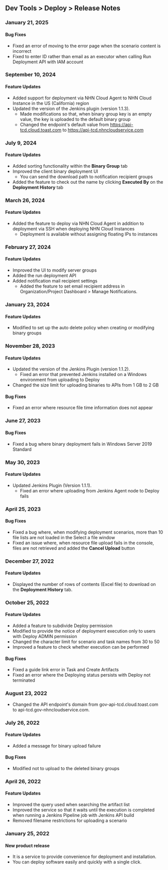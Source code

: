 ## Dev Tools > Deploy > Release Notes

### January 21, 2025
#### Bug Fixes
* Fixed an error of moving to the error page when the scenario content is incorrect
* Fixed to enter ID rather than email as an executor when calling Run Deployment API with IAM account

### September 10, 2024
#### Feature Updates
* Added support for deployment via NHN Cloud Agent to NHN Cloud Instance in the US (California) region
* Updated the version of the Jenkins plugin (version 1.1.3).
    * Made modifications so that, when binary group key is an empty value, the key is uploaded to the default binary group
    * Changed the endpoint's default value from https://api-tcd.cloud.toast.com to https://api-tcd.nhncloudservice.com

### July 9, 2024
#### Feature Updates
* Added sorting functionality within the **Binary Group** tab
* Improved the client binary deployment UI
    * You can send the download path to notification recipient groups
* Added the feature to check out the name by clicking **Executed By** on the **Deployment History** tab

### March 26, 2024
#### Feature Updates
* Added the feature to deploy via NHN Cloud Agent in addition to deployment via SSH when deploying NHN Cloud Instances
    * Deployment is available without assigning floating IPs to instances

### February 27, 2024
#### Feature Updates
* Improved the UI to modify server groups
* Added the run deployment API
* Added notification mail recipient settings
    * Added the feature to set email recipient address in Organization/Project Dashboard > Manage Notifications.

### January 23, 2024
#### Feature Updates
* Modified to set up the auto delete policy when creating or modifying binary groups

### November 28, 2023
#### Feature Updates
* Updated the version of the Jenkins Plugin (version 1.1.2).
    * Fixed an error that prevented Jenkins installed on a Windows environment from uploading to Deploy
* Changed the size limit for uploading binaries to APIs from 1 GB to 2 GB
#### Bug Fixes
* Fixed an error where resource file time information does not appear

### June 27, 2023
#### Bug Fixes
* Fixed a bug where binary deployment fails in Windows Server 2019 Standard

### May 30, 2023
#### Feature Updates
* Updated Jenkins Plugin (Version 1.1.1).
    * Fixed an error where uploading from Jenkins Agent node to Deploy fails

### April 25, 2023
#### Bug Fixes
* Fixed a bug where, when modifying deployment scenarios, more than 10 file lists are not loaded in the Select a file window
* Fixed an issue where, when resource file upload fails in the console, files are not retrieved and added the **Cancel Upload** button

### December 27, 2022
#### Feature Updates
* Displayed the number of rows of contents (Excel file) to download on the **Deployment History** tab.

### October 25, 2022
#### Feature Updates
* Added a feature to subdivide Deploy permission
* Modified to provide the notice of deployment execution only to users with Deploy ADMIN permission
* Changed the character limit for scenario and task names from 30 to 50
* Improved a feature to check whether execution can be performed
#### Bug Fixes
* Fixed a guide link error in Task and Create Artifacts
* Fixed an error where the Deploying status persists with Deploy not terminated

### August 23, 2022
* Changed the API endpoint's domain from gov-api-tcd.cloud.toast.com to api-tcd.gov-nhncloudservice.com.

### July 26, 2022
#### Feature Updates
* Added a message for binary upload failure
#### Bug Fixes
* Modified not to upload to the deleted binary groups

### April 26, 2022
#### Feature Updates
* Improved the query used when searching the artifact list
* Improved the service so that it waits until the execution is completed when running a Jenkins Pipeline job with Jenkins API build
* Removed filename restrictions for uploading a scenario

### January 25, 2022
#### New product release
* It is a service to provide convenience for deployment and installation.
* You can deploy software easily and quickly with a single click.
